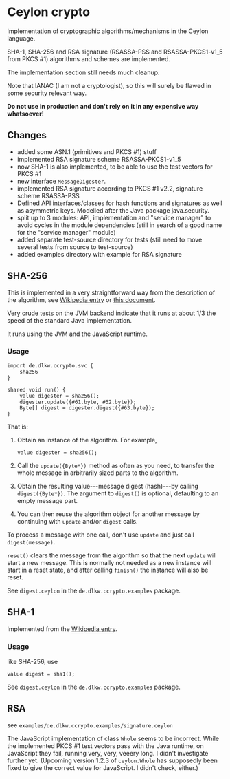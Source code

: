 # Ceylon crypto

Implementation of cryptographic algorithms/mechanisms in the Ceylon language.

SHA-1, SHA-256 and RSA signature (RSASSA-PSS and RSASSA-PKCS1-v1_5 from PKCS #1) algorithms and schemes are implemented.

The implementation section still needs much cleanup.

Note that IANAC (I am not a cryptologist), so this will surely be flawed in some security relevant way.

**Do not use in production and don't rely on it in any expensive way whatsoever!**

## Changes
* added some ASN.1 (primitives and PKCS #1) stuff
* implemented RSA signature scheme RSASSA-PKCS1-v1_5
* now SHA-1 is also implemented, to be able to use the test vectors for PKCS #1
* new interface `MessageDigester`.
* implemented RSA signature according to PKCS #1 v2.2, signature scheme RSASSA-PSS
* Defined API interfaces/classes for hash functions and signatures as well as
  asymmetric keys. Modelled after the Java package java.security.
* split up to 3 modules: API, implementation and "service manager" to avoid cycles in the
  module dependencies (still in search of a good name for the "service manager" module)
* added separate test-source directory for tests (still need to move several tests from source to test-source)
* added examples directory with example for RSA signature

## SHA-256

This is implemented in a very straightforward way from the
description of the algorithm, see [Wikipedia entry](https://en.wikipedia.org/wiki/SHA-2) or
[this document](https://web.archive.org/web/20150315061807/http://csrc.nist.gov/groups/STM/cavp/documents/shs/sha256-384-512.pdf).

Very crude tests on the JVM backend indicate that it runs at about 1/3 the speed of the standard Java implementation.

It runs using the JVM and the JavaScript runtime.

### Usage

```
import de.dlkw.ccrypto.svc {
    sha256
}

shared void run() {
    value digester = sha256();
    digester.update({#61.byte, #62.byte});
    Byte[] digest = digester.digest({#63.byte});
}
```

That is:

   1. Obtain an instance of the algorithm. For example,
          
       `value digester = sha256();`
          
   2. Call the `update({Byte*})` method as often as you
       need, to transfer the whole message in arbitrarily
       sized parts to the algorithm.
       
   3. Obtain the resulting value---message digest (hash)---by calling `digest({Byte*})`.
      The argument to `digest()` is optional, defaulting
      to an empty message part.
       
   4. You can then reuse the algorithm object for another
       message by continuing with `update` and/or `digest` calls.
       
   To process a message with one call, don't use `update` and
   just call `digest(message)`.
   
   `reset()` clears the message from the algorithm so that
   the next `update` will start a new message. This is normally
   not needed as a new instance will start in a reset state, and after calling
   `finish()` the instance will also be reset.
   
See `digest.ceylon` in the `de.dlkw.ccrypto.examples` package.

## SHA-1

Implemented from the [Wikipedia entry](https://en.wikipedia.org/wiki/SHA-1).

### Usage

like SHA-256, use 

`value digest = sha1();`

See `digest.ceylon` in the `de.dlkw.ccrypto.examples` package.

## RSA

see `examples/de.dlkw.ccrypto.examples/signature.ceylon`

The JavaScript implementation of class `Whole` seems to be incorrect. While the
implemented PKCS #1 test vectors pass with the Java runtime, on JavaScript they fail,
running very, very, veeery long. I didn't investigate further yet. (Upcoming version 1.2.3 of `ceylon.Whole`
has supposedly been fixed to give the correct value for JavaScript. I didn't check, either.)

